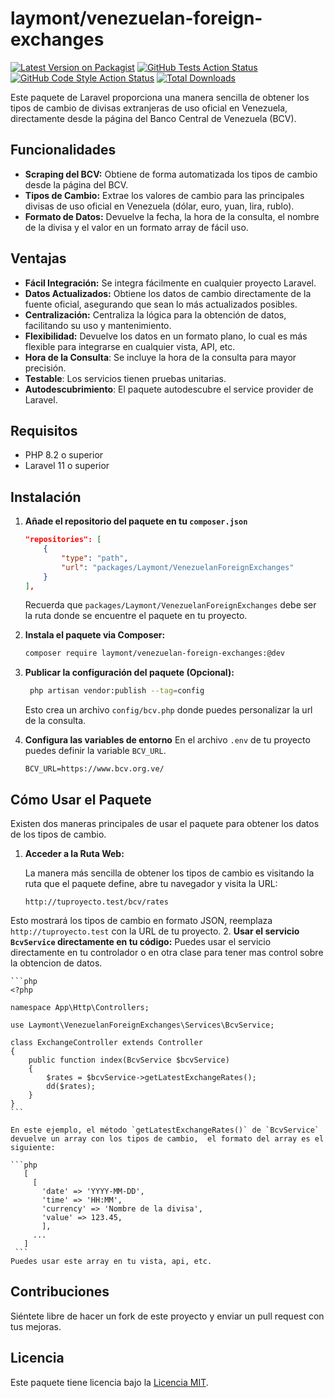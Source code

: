 # laymont/venezuelan-foreign-exchanges

[![Latest Version on Packagist](https://img.shields.io/packagist/v/laymont/venezuelan-foreign-exchanges.svg?style=flat-square)](https://packagist.org/packages/laymont/venezuelan-foreign-exchanges)
[![GitHub Tests Action Status](https://img.shields.io/github/actions/workflow/status/laymont/venezuelan-foreign-exchanges/run-tests.yml?branch=main&label=tests)](https://github.com/laymont/venezuelan-foreign-exchanges/actions?query=workflow%3Arun-tests)
[![GitHub Code Style Action Status](https://img.shields.io/github/actions/workflow/status/laymont/venezuelan-foreign-exchanges/php-cs-fixer.yml?branch=main&label=code%20style)](https://github.com/laymont/venezuelan-foreign-exchanges/actions?query=workflow%3Aphp-cs-fixer)
[![Total Downloads](https://img.shields.io/packagist/dt/laymont/venezuelan-foreign-exchanges.svg?style=flat-square)](https://packagist.org/packages/laymont/venezuelan-foreign-exchanges)

Este paquete de Laravel proporciona una manera sencilla de obtener los tipos de cambio de divisas extranjeras de uso oficial en Venezuela, directamente desde la página del Banco Central de Venezuela (BCV).

## Funcionalidades

*   **Scraping del BCV:** Obtiene de forma automatizada los tipos de cambio desde la página del BCV.
*   **Tipos de Cambio:** Extrae los valores de cambio para las principales divisas de uso oficial en Venezuela (dólar, euro, yuan, lira, rublo).
*   **Formato de Datos:** Devuelve la fecha, la hora de la consulta, el nombre de la divisa y el valor en un formato array de fácil uso.

## Ventajas

*   **Fácil Integración:** Se integra fácilmente en cualquier proyecto Laravel.
*   **Datos Actualizados:** Obtiene los datos de cambio directamente de la fuente oficial, asegurando que sean lo más actualizados posibles.
*   **Centralización:** Centraliza la lógica para la obtención de datos, facilitando su uso y mantenimiento.
*   **Flexibilidad:** Devuelve los datos en un formato plano, lo cual es más flexible para integrarse en cualquier vista, API, etc.
*    **Hora de la Consulta**: Se incluye la hora de la consulta para mayor precisión.
*   **Testable**: Los servicios tienen pruebas unitarias.
*   **Autodescubrimiento**:  El paquete autodescubre el service provider de Laravel.

## Requisitos

*   PHP 8.2 o superior
*   Laravel 11 o superior

## Instalación

1.  **Añade el repositorio del paquete en tu `composer.json`**
    ```json
    "repositories": [
        {
            "type": "path",
            "url": "packages/Laymont/VenezuelanForeignExchanges"
        }
    ],
    ```
    Recuerda que `packages/Laymont/VenezuelanForeignExchanges` debe ser la ruta donde se encuentre el paquete en tu proyecto.

2.  **Instala el paquete via Composer:**
    ```bash
    composer require laymont/venezuelan-foreign-exchanges:@dev
    ```

3.  **Publicar la configuración del paquete (Opcional):**
    ```bash
     php artisan vendor:publish --tag=config
    ```
    Esto crea un archivo `config/bcv.php` donde puedes personalizar la url de la consulta.
4. **Configura las variables de entorno**  En el archivo `.env` de tu proyecto puedes definir la variable `BCV_URL`.

    ```env
    BCV_URL=https://www.bcv.org.ve/
    ```
## Cómo Usar el Paquete

Existen dos maneras principales de usar el paquete para obtener los datos de los tipos de cambio.

1.  **Acceder a la Ruta Web:**

    La manera más sencilla de obtener los tipos de cambio es visitando la ruta que el paquete define, abre tu navegador y visita la URL:

    ```
    http://tuproyecto.test/bcv/rates
    ```

Esto mostrará los tipos de cambio en formato JSON, reemplaza `http://tuproyecto.test` con la URL de tu proyecto.
2.  **Usar el servicio `BcvService` directamente en tu código:**
    Puedes usar el servicio directamente en tu controlador o en otra clase para tener mas control sobre la obtencion de datos.

    ```php
    <?php

    namespace App\Http\Controllers;

    use Laymont\VenezuelanForeignExchanges\Services\BcvService;

    class ExchangeController extends Controller
    {
        public function index(BcvService $bcvService)
        {
            $rates = $bcvService->getLatestExchangeRates();
            dd($rates);
        }
    }
    ```

    En este ejemplo, el método `getLatestExchangeRates()` de `BcvService` devuelve un array con los tipos de cambio,  el formato del array es el siguiente:

    ```php
       [
         [
           'date' => 'YYYY-MM-DD',
           'time' => 'HH:MM',
           'currency' => 'Nombre de la divisa',
           'value' => 123.45,
           ],
         ...
       ]
     ```
    Puedes usar este array en tu vista, api, etc.

## Contribuciones

Siéntete libre de hacer un fork de este proyecto y enviar un pull request con tus mejoras.

## Licencia

Este paquete tiene licencia bajo la [Licencia MIT](LICENSE.md).
